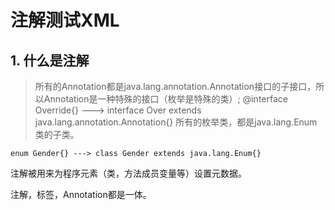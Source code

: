 # 注解测试XML
## 1. 什么是注解



>所有的Annotation都是java.lang.annotation.Annotation接口的子接口，所以Annotation是一种特殊的接口（枚举是特殊的类）;
    @interface Override{} ---> interface Over extends java.lang.annotation.Annotation{}
>所有的枚举类，都是java.lang.Enum类的子类。

    enum Gender{} ---> class Gender extends java.lang.Enum{}

注解被用来为程序元素（类，方法成员变量等）设置元数据。

注解，标签，Annotation都是一体。





